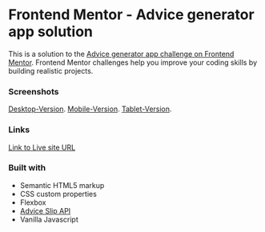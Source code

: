# Frontend Mentor - Advice generator app solution

This is a solution to the [Advice generator app challenge on Frontend Mentor](https://www.frontendmentor.io/challenges/advice-generator-app-QdUG-13db). Frontend Mentor challenges help you improve your coding skills by building realistic projects.

### Screenshots
[Desktop-Version](./preview/desktop-version.png).
[Mobile-Version](./preview/Mobile-Version.png).
[Tablet-Version](./preview/Tablet-Version.png).

### Links

[Link to Live site URL](https://col-js-advice-generator-app.netlify.app/)

### Built with

- Semantic HTML5 markup
- CSS custom properties
- Flexbox
- [Advice Slip API](https://api.adviceslip.com)
- Vanilla Javascript

